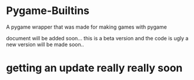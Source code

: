 # Pygame-Builtins

A pygame wrapper that was made for making games with pygame

document will be added soon...
this is a beta version and the code is ugly a new version will be made soon..

# getting an update really really soon #
